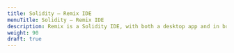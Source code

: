 ```yaml
---
title: Solidity – Remix IDE
menuTitle: Solidity – Remix IDE
description: Remix is a Solidity IDE, with both a desktop app and in browser experience.
weight: 90
draft: true
---
```


